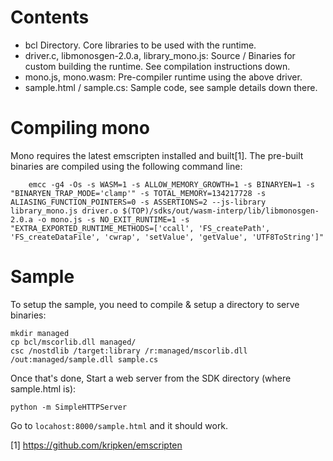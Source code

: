 # Contents
- bcl Directory. Core libraries to be used with the runtime.
- driver.c, libmonosgen-2.0.a, library_mono.js: Source / Binaries for custom building the runtime. See compilation instructions down.
- mono.js, mono.wasm: Pre-compiler runtime using the above driver.
- sample.html / sample.cs: Sample code, see sample details down there.


# Compiling mono

Mono requires the latest emscripten installed and built[1]. The pre-built binaries are compiled using the following command line:

```
	emcc -g4 -Os -s WASM=1 -s ALLOW_MEMORY_GROWTH=1 -s BINARYEN=1 -s "BINARYEN_TRAP_MODE='clamp'" -s TOTAL_MEMORY=134217728 -s ALIASING_FUNCTION_POINTERS=0 -s ASSERTIONS=2 --js-library library_mono.js driver.o $(TOP)/sdks/out/wasm-interp/lib/libmonosgen-2.0.a -o mono.js -s NO_EXIT_RUNTIME=1 -s "EXTRA_EXPORTED_RUNTIME_METHODS=['ccall', 'FS_createPath', 'FS_createDataFile', 'cwrap', 'setValue', 'getValue', 'UTF8ToString']"
```

# Sample

To setup the sample, you need to compile & setup a directory to serve binaries:

```
mkdir managed
cp bcl/mscorlib.dll managed/
csc /nostdlib /target:library /r:managed/mscorlib.dll /out:managed/sample.dll sample.cs 
```

Once that's done, Start a web server from the SDK directory (where sample.html is):

```
python -m SimpleHTTPServer
```

Go to `locahost:8000/sample.html` and it should work.

[1] https://github.com/kripken/emscripten
